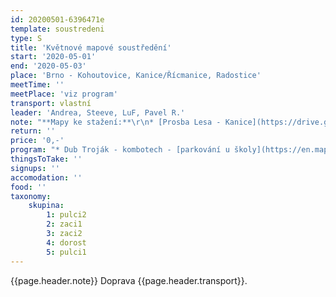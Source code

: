 ```yaml
---
id: 20200501-6396471e
template: soustredeni
type: S
title: 'Květnové mapové soustředění'
start: '2020-05-01'
end: '2020-05-03'
place: 'Brno - Kohoutovice, Kanice/Řícmanice, Radostice'
meetTime: ''
meetPlace: 'viz program'
transport: vlastní
leader: 'Andrea, Steeve, LuF, Pavel R.'
note: "**Mapy ke stažení:**\r\n* [Prosba Lesa - Kanice](https://drive.google.com/drive/folders/1PPvcNZRHDil9bsxvsaHtuaZJ4w1DDlGP)\r\n* [Radostice](https://drive.google.com/drive/folders/1bZxJ-11VMkoqv2L3ttGuQ-bV8qs8Y3aJ)\r\n \r\n [Startovky (časy příjezdů)](https://drive.google.com/open?id=1DSpsn0WUvZmqozhVv2EDRuVJgzdiq3WeIfrirQFyqU4)"
return: ''
price: '0,-'
program: "* Dub Troják - kombotech - [parkování u školy](https://en.mapy.cz/s/fazunuzufo)\r\n* Prosba lesa - postupy na volbu - [parkování u lesa](https://mapy.cz/s/kadelusuje)\r\n* Radostice - DH14, D+ vrstevnice, DH10, DH12 COB - [parkování podél silnice](https://en.mapy.cz/s/fuzucucetu)\r\n\r\nNezapomeňte prosím vyplnit [startovky (časy příjezdů)](https://drive.google.com/open?id=1DSpsn0WUvZmqozhVv2EDRuVJgzdiq3WeIfrirQFyqU4)\r\nNa kontrolách budou fábory, pro mladší by měly obsahovat i kód kotroly."
thingsToTake: ''
signups: ''
accomodation: ''
food: ''
taxonomy:
    skupina:
        1: pulci2
        2: zaci1
        3: zaci2
        4: dorost
        5: pulci1
---
```

{{page.header.note}}
 Doprava {{page.header.transport}}.

